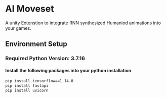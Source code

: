 
# AI Moveset
A unity Extenstion to integrate RNN synthesized Humaniod animations into your games.


## Environment Setup
### Required Python Version: 3.7.16
#### Install the following packages into your python installation

  ```bash
pip install tensorflow==1.14.0
pip install fastapi
pip install uvicorn
```
